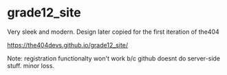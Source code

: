 # grade12_site

Very sleek and modern. Design later copied for the first iteration of the404

https://the404devs.github.io/grade12_site/

Note: registration functionalty won't work b/c github doesnt do server-side stuff. minor loss.
